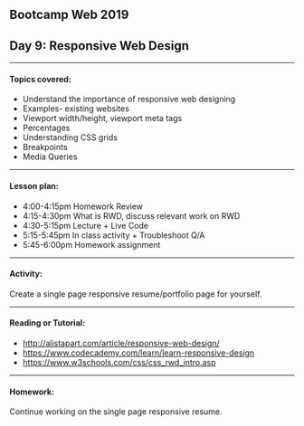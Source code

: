 ## Bootcamp Web 2019
## Day 9: Responsive Web Design

---
#### Topics covered: 
* Understand the importance of responsive web designing
* Examples- existing websites
* Viewport width/height, viewport meta tags
* Percentages
* Understanding CSS grids
* Breakpoints
* Media Queries


---
#### Lesson plan:
* 4:00-4:15pm Homework Review
* 4:15-4:30pm What is RWD, discuss relevant work on RWD  
* 4:30-5:15pm Lecture + Live Code
* 5:15-5:45pm In class activity + Troubleshoot Q/A
* 5:45-6:00pm Homework assignment

---
#### Activity:
Create a single page responsive resume/portfolio page for yourself.

---
#### Reading or Tutorial:
* http://alistapart.com/article/responsive-web-design/
* https://www.codecademy.com/learn/learn-responsive-design
* https://www.w3schools.com/css/css_rwd_intro.asp

---
#### Homework:
Continue working on the single page responsive resume.
